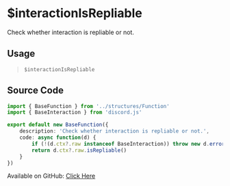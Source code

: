 # $interactionIsRepliable
Check whether interaction is repliable or not.
## Usage
> `$interactionIsRepliable`
## Source Code
```ts
import { BaseFunction } from '../structures/Function'
import { BaseInteraction } from 'discord.js'

export default new BaseFunction({
    description: 'Check whether interaction is repliable or not.',
    code: async function(d) {
        if (!(d.ctx?.raw instanceof BaseInteraction)) throw new d.error(d, 'disallowed', d.function?.name!, 'interactions')
        return d.ctx?.raw.isRepliable()
    }
})

```
Available on GitHub: [Click Here](https://github.com/Cyberghxst/bdjs/blob/v1/src/functions/interactionIsRepliable.ts)